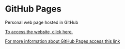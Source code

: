 # GitHub Pages
Personal web page hosted in GitHub

[To access the website, click here.](https://ameksike.github.io/)

[For more information about GitHub Pages access this link](https://pages.github.com/) 
